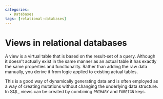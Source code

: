 ```yaml
---
categories:
  - Databases
tags: [relational-databases]
---
```


# Views in relational databases

A view is a virtual table that is based on the result-set of a query. Although it doesn't actually exist in the same manner as an actual table it has exactly the same properties and functionality. Rather than adding the raw data manually, you derive it from logic applied to existing actual tables.

This is a good way of dynamically generating data and is often employed as a way of creating mutations without changing the underlying data structure. In SQL, views can be created by combining `PRIMARY` and `FOREIGN` keys.
